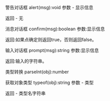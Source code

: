 

警告对话框
alert(msg):void
参数 - 显示信息

返回 - 无

消息对话框
confirm(msg):boolean
参数:显示信息

返回:如果点确定则返回true，否则返回false。

输入对话框
prompt(msg):string
参数:显示信息

返回:输入的字符串。

类型转换
parseInt(obj):number

获取对象类型
typeof(obj):string
参数 - 类型

返回 - 类型名字符串

